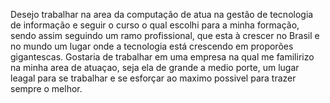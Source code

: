 Desejo trabalhar na area da computação de atua na gestão de tecnologia de informação e seguir o curso o qual escolhi para a minha formação, sendo assim seguindo um ramo profissional, que esta à crescer no Brasil e no mundo um lugar onde a tecnologia está crescendo em proporões gigantescas.
Gostaria de trabalhar em uma empresa na qual me familirizo na minha area de atuaçao, seja ela de grande a medio porte, um lugar leagal para se trabalhar e se esforçar ao maximo possivel para trazer sempre o melhor. 
